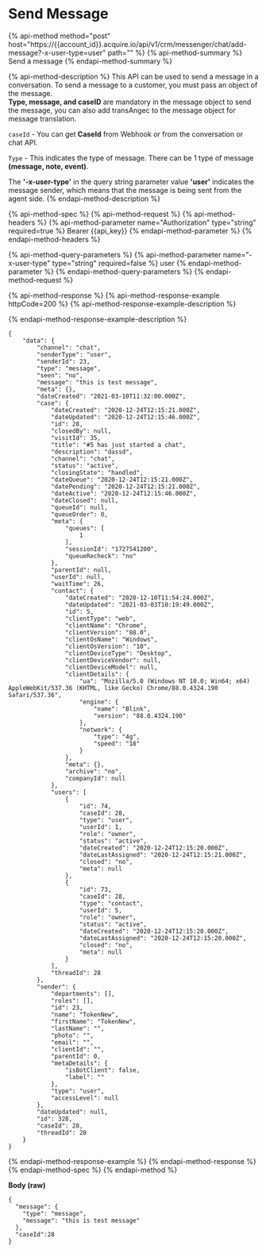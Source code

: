 # Send Message

{% api-method method="post" host="https://{{account\_id}}.acquire.io/api/v1/crm/messenger/chat/add-message?-x-user-type=user" path="" %}
{% api-method-summary %}
Send a message
{% endapi-method-summary %}

{% api-method-description %}
 This API can be used to send a message in a conversation. To send a message to a customer, you must pass an object of the message.  
**Type, message, and caseID** are mandatory in the message object to send the message, you can also add transAngec to the message object for message translation.  
  
`caseId` - You can get **CaseId** from Webhook or from the conversation or chat API.  
  
`Type` - This indicates the type of message. There can be 1 type of message **\(message, note, event\)**.  
  
The **'-x-user-type'** in the query string parameter value **'user'** indicates the message sender, which means that the message is being sent from the agent side.
{% endapi-method-description %}

{% api-method-spec %}
{% api-method-request %}
{% api-method-headers %}
{% api-method-parameter name="Authorization" type="string" required=true %}
Bearer {{api\_key}}
{% endapi-method-parameter %}
{% endapi-method-headers %}

{% api-method-query-parameters %}
{% api-method-parameter name="-x-user-type" type="string" required=false %}
user
{% endapi-method-parameter %}
{% endapi-method-query-parameters %}
{% endapi-method-request %}

{% api-method-response %}
{% api-method-response-example httpCode=200 %}
{% api-method-response-example-description %}

{% endapi-method-response-example-description %}

```
{
    "data": {
        "channel": "chat",
        "senderType": "user",
        "senderId": 23,
        "type": "message",
        "seen": "no",
        "message": "this is test message",
        "meta": {},
        "dateCreated": "2021-03-10T11:32:00.000Z",
        "case": {
            "dateCreated": "2020-12-24T12:15:21.000Z",
            "dateUpdated": "2020-12-24T12:15:46.000Z",
            "id": 28,
            "closedBy": null,
            "visitId": 35,
            "title": "#5 has just started a chat",
            "description": "dassd",
            "channel": "chat",
            "status": "active",
            "closingState": "handled",
            "dateQueue": "2020-12-24T12:15:21.000Z",
            "datePending": "2020-12-24T12:15:21.000Z",
            "dateActive": "2020-12-24T12:15:46.000Z",
            "dateClosed": null,
            "queueId": null,
            "queueOrder": 0,
            "meta": {
                "queues": [
                    1
                ],
                "sessionId": "1727541200",
                "queueRecheck": "no"
            },
            "parentId": null,
            "userId": null,
            "waitTime": 26,
            "contact": {
                "dateCreated": "2020-12-10T11:54:24.000Z",
                "dateUpdated": "2021-03-03T10:19:49.000Z",
                "id": 5,
                "clientType": "web",
                "clientName": "Chrome",
                "clientVersion": "88.0",
                "clientOsName": "Windows",
                "clientOsVersion": "10",
                "clientDeviceType": "Desktop",
                "clientDeviceVendor": null,
                "clientDeviceModel": null,
                "clientDetails": {
                    "ua": "Mozilla/5.0 (Windows NT 10.0; Win64; x64) AppleWebKit/537.36 (KHTML, like Gecko) Chrome/88.0.4324.190 Safari/537.36",
                    "engine": {
                        "name": "Blink",
                        "version": "88.0.4324.190"
                    },
                    "network": {
                        "type": "4g",
                        "speed": "18"
                    }
                },
                "meta": {},
                "archive": "no",
                "companyId": null
            },
            "users": [
                {
                    "id": 74,
                    "caseId": 28,
                    "type": "user",
                    "userId": 1,
                    "role": "owner",
                    "status": "active",
                    "dateCreated": "2020-12-24T12:15:20.000Z",
                    "dateLastAssigned": "2020-12-24T12:15:21.000Z",
                    "closed": "no",
                    "meta": null
                },
                {
                    "id": 73,
                    "caseId": 28,
                    "type": "contact",
                    "userId": 5,
                    "role": "owner",
                    "status": "active",
                    "dateCreated": "2020-12-24T12:15:20.000Z",
                    "dateLastAssigned": "2020-12-24T12:15:20.000Z",
                    "closed": "no",
                    "meta": null
                }
            ],
            "threadId": 28
        },
        "sender": {
            "departments": [],
            "roles": [],
            "id": 23,
            "name": "TokenNew",
            "firstName": "TokenNew",
            "lastName": "",
            "photo": "",
            "email": "",
            "clientId": "",
            "parentId": 0,
            "metaDetails": {
                "isBotClient": false,
                "label": ""
            },
            "type": "user",
            "accessLevel": null
        },
        "dateUpdated": null,
        "id": 328,
        "caseId": 28,
        "threadId": 28
    }
}
```
{% endapi-method-response-example %}
{% endapi-method-response %}
{% endapi-method-spec %}
{% endapi-method %}

**Body \(raw\)**

```text
{
  "message": {
    "type": "message",
    "message": "this is test message"
  },
  "caseId":28
}
```

